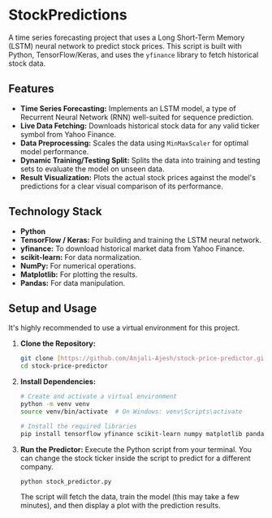 # StockPredictions
A time series forecasting project that uses a Long Short-Term Memory (LSTM) neural network to predict stock prices. This script is built with Python, TensorFlow/Keras, and uses the `yfinance` library to fetch historical stock data.

## Features

-   **Time Series Forecasting:** Implements an LSTM model, a type of Recurrent Neural Network (RNN) well-suited for sequence prediction.
-   **Live Data Fetching:** Downloads historical stock data for any valid ticker symbol from Yahoo Finance.
-   **Data Preprocessing:** Scales the data using `MinMaxScaler` for optimal model performance.
-   **Dynamic Training/Testing Split:** Splits the data into training and testing sets to evaluate the model on unseen data.
-   **Result Visualization:** Plots the actual stock prices against the model's predictions for a clear visual comparison of its performance.

## Technology Stack

-   **Python**
-   **TensorFlow / Keras:** For building and training the LSTM neural network.
-   **yfinance:** To download historical market data from Yahoo Finance.
-   **scikit-learn:** For data normalization.
-   **NumPy:** For numerical operations.
-   **Matplotlib:** For plotting the results.
-   **Pandas:** For data manipulation.

## Setup and Usage

It's highly recommended to use a virtual environment for this project.

1.  **Clone the Repository:**
    ```bash
    git clone [https://github.com/Anjali-Ajesh/stock-price-predictor.git](https://github.com/Anjali-Ajesh/stock-price-predictor.git)
    cd stock-price-predictor
    ```

2.  **Install Dependencies:**
    ```bash
    # Create and activate a virtual environment
    python -m venv venv
    source venv/bin/activate  # On Windows: venv\Scripts\activate

    # Install the required libraries
    pip install tensorflow yfinance scikit-learn numpy matplotlib pandas
    ```

3.  **Run the Predictor:**
    Execute the Python script from your terminal. You can change the stock ticker inside the script to predict for a different company.
    ```bash
    python stock_predictor.py
    ```
    The script will fetch the data, train the model (this may take a few minutes), and then display a plot with the prediction results.
